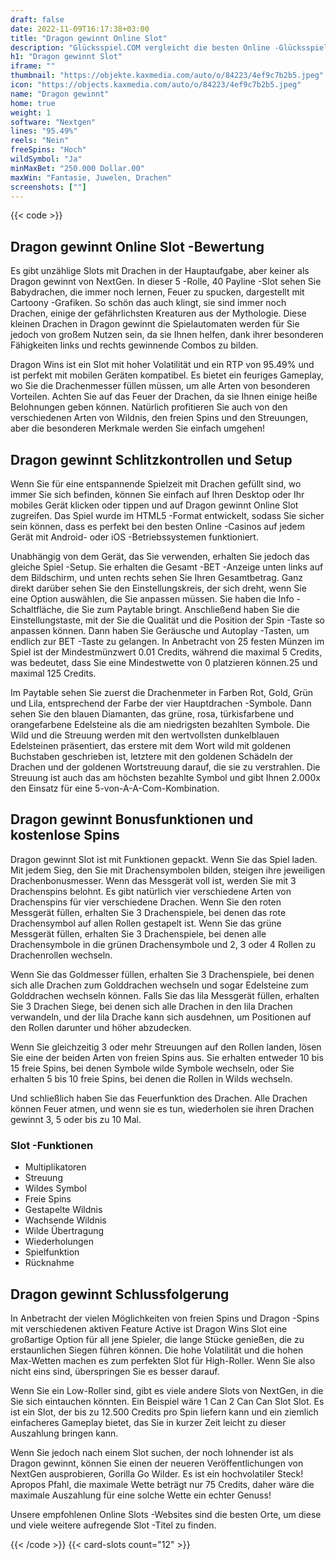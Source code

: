 ```yaml
---
draft: false
date: 2022-11-09T16:17:38+03:00
title: "Dragon gewinnt Online Slot"
description: "Glücksspiel.COM vergleicht die besten Online -Glücksspiel -Sites und -spiele der Kanada.  Unabhängige Produktbewertungen und exklusive Anmeldeangebote. Jetzt spielen!"
h1: "Dragon gewinnt Slot"
iframe: ""
thumbnail: "https://objekte.kaxmedia.com/auto/o/84223/4ef9c7b2b5.jpeg"
icon: "https://objects.kaxmedia.com/auto/o/84223/4ef9c7b2b5.jpeg"
name: "Dragon gewinnt"
home: true
weight: 1
software: "Nextgen"
lines: "95.49%"
reels: "Nein"
freeSpins: "Hoch"
wildSymbol: "Ja"
minMaxBet: "250.000 Dollar.00"
maxWin: "Fantasie, Juwelen, Drachen"
screenshots: [""]
---
```


{{< code >}}<h2>Dragon gewinnt Online Slot -Bewertung</h2><p>Es gibt unzählige Slots mit Drachen in der Hauptaufgabe, aber keiner als Dragon gewinnt von NextGen. In dieser 5 -Rolle, 40 Payline -Slot sehen Sie Babydrachen, die immer noch lernen, Feuer zu spucken, dargestellt mit Cartoony -Grafiken. So schön das auch klingt, sie sind immer noch Drachen, einige der gefährlichsten Kreaturen aus der Mythologie. Diese kleinen Drachen in Dragon gewinnt die Spielautomaten werden für Sie jedoch von großem Nutzen sein, da sie Ihnen helfen, dank ihrer besonderen Fähigkeiten links und rechts gewinnende Combos zu bilden.</p><p>Dragon Wins ist ein Slot mit hoher Volatilität und ein RTP von 95.49% und ist perfekt mit mobilen Geräten kompatibel. Es bietet ein feuriges Gameplay, wo Sie die Drachenmesser füllen müssen, um alle Arten von besonderen Vorteilen. Achten Sie auf das Feuer der Drachen, da sie Ihnen einige heiße Belohnungen geben können. Natürlich profitieren Sie auch von den verschiedenen Arten von Wildnis, den freien Spins und den Streuungen, aber die besonderen Merkmale werden Sie einfach umgehen!</p><h2>Dragon gewinnt Schlitzkontrollen und Setup</h2><p>Wenn Sie für eine entspannende Spielzeit mit Drachen gefüllt sind, wo immer Sie sich befinden, können Sie einfach auf Ihren Desktop oder Ihr mobiles Gerät klicken oder tippen und auf Dragon gewinnt Online Slot zugreifen. Das Spiel wurde im HTML5 -Format entwickelt, sodass Sie sicher sein können, dass es perfekt bei den besten Online -Casinos auf jedem Gerät mit Android- oder iOS -Betriebssystemen funktioniert.</p><p>Unabhängig von dem Gerät, das Sie verwenden, erhalten Sie jedoch das gleiche Spiel -Setup. Sie erhalten die Gesamt -BET -Anzeige unten links auf dem Bildschirm, und unten rechts sehen Sie Ihren Gesamtbetrag. Ganz direkt darüber sehen Sie den Einstellungskreis, der sich dreht, wenn Sie eine Option auswählen, die Sie anpassen müssen. Sie haben die Info -Schaltfläche, die Sie zum Paytable bringt. Anschließend haben Sie die Einstellungstaste, mit der Sie die Qualität und die Position der Spin -Taste so anpassen können. Dann haben Sie Geräusche und Autoplay -Tasten, um endlich zur BET -Taste zu gelangen. In Anbetracht von 25 festen Münzen im Spiel ist der Mindestmünzwert 0.01 Credits, während die maximal 5 Credits, was bedeutet, dass Sie eine Mindestwette von 0 platzieren können.25 und maximal 125 Credits.</p><p>Im Paytable sehen Sie zuerst die Drachenmeter in Farben Rot, Gold, Grün und Lila, entsprechend der Farbe der vier Hauptdrachen -Symbole. Dann sehen Sie den blauen Diamanten, das grüne, rosa, türkisfarbene und orangefarbene Edelsteine als die am niedrigsten bezahlten Symbole. Die Wild und die Streuung werden mit den wertvollsten dunkelblauen Edelsteinen präsentiert, das erstere mit dem Wort wild mit goldenen Buchstaben geschrieben ist, letztere mit den goldenen Schädeln der Drachen und der goldenen Wortstreuung darauf, die sie zu verstrahlen. Die Streuung ist auch das am höchsten bezahlte Symbol und gibt Ihnen 2.000x den Einsatz für eine 5-von-A-A-Com-Kombination.</p><h2>Dragon gewinnt Bonusfunktionen und kostenlose Spins</h2><p>Dragon gewinnt Slot ist mit Funktionen gepackt. Wenn Sie das Spiel laden. Mit jedem Sieg, den Sie mit Drachensymbolen bilden, steigen ihre jeweiligen Drachenbonusmesser. Wenn das Messgerät voll ist, werden Sie mit 3 Drachenspins belohnt. Es gibt natürlich vier verschiedene Arten von Drachenspins für vier verschiedene Drachen. Wenn Sie den roten Messgerät füllen, erhalten Sie 3 Drachenspiele, bei denen das rote Drachensymbol auf allen Rollen gestapelt ist. Wenn Sie das grüne Messgerät füllen, erhalten Sie 3 Drachenspiele, bei denen alle Drachensymbole in die grünen Drachensymbole und 2, 3 oder 4 Rollen zu Drachenrollen wechseln.</p><p>Wenn Sie das Goldmesser füllen, erhalten Sie 3 Drachenspiele, bei denen sich alle Drachen zum Golddrachen wechseln und sogar Edelsteine zum Golddrachen wechseln können. Falls Sie das lila Messgerät füllen, erhalten Sie 3 Drachen Siege, bei denen sich alle Drachen in den lila Drachen verwandeln, und der lila Drache kann sich ausdehnen, um Positionen auf den Rollen darunter und höher abzudecken.</p><p>Wenn Sie gleichzeitig 3 oder mehr Streuungen auf den Rollen landen, lösen Sie eine der beiden Arten von freien Spins aus. Sie erhalten entweder 10 bis 15 freie Spins, bei denen Symbole wilde Symbole wechseln, oder Sie erhalten 5 bis 10 freie Spins, bei denen die Rollen in Wilds wechseln.</p><p>Und schließlich haben Sie das Feuerfunktion des Drachen. Alle Drachen können Feuer atmen, und wenn sie es tun, wiederholen sie ihren Drachen gewinnt 3, 5 oder bis zu 10 Mal.</p><h3>
Slot -Funktionen</h3><ul>
<li></span>
Multiplikatoren</li>
<li></span>
Streuung</li>
<li></span>
Wildes Symbol</li>
<li></span>
Freie Spins</li>
<li></span>
Gestapelte Wildnis</li>
<li></span>
Wachsende Wildnis</li>
<li></span>
Wilde Übertragung</li>
<li></span>
Wiederholungen</li>
<li></span>
Spielfunktion</li>
<li></span>
Rücknahme</li></ul><h2>Dragon gewinnt Schlussfolgerung</h2><p>In Anbetracht der vielen Möglichkeiten von freien Spins und Dragon -Spins mit verschiedenen aktiven Feature Active ist Dragon Wins Slot eine großartige Option für all jene Spieler, die lange Stücke genießen, die zu erstaunlichen Siegen führen können. Die hohe Volatilität und die hohen Max-Wetten machen es zum perfekten Slot für High-Roller. Wenn Sie also nicht eins sind, überspringen Sie es besser darauf.</p><p>Wenn Sie ein Low-Roller sind, gibt es viele andere Slots von NextGen, in die Sie sich eintauchen könnten. Ein Beispiel wäre 1 Can 2 Can Can Slot Slot. Es ist ein Slot, der bis zu 12.500 Credits pro Spin liefern kann und ein ziemlich einfacheres Gameplay bietet, das Sie in kurzer Zeit leicht zu dieser Auszahlung bringen kann.</p><p>Wenn Sie jedoch nach einem Slot suchen, der noch lohnender ist als Dragon gewinnt, können Sie einen der neueren Veröffentlichungen von NextGen ausprobieren, Gorilla Go Wilder. Es ist ein hochvolatiler Steck! Apropos Pfahl, die maximale Wette beträgt nur 75 Credits, daher wäre die maximale Auszahlung für eine solche Wette ein echter Genuss!</p><p>Unsere empfohlenen Online Slots -Websites sind die besten Orte, um diese und viele weitere aufregende Slot -Titel zu finden.</p>{{< /code >}}
 {{< card-slots count="12" >}}